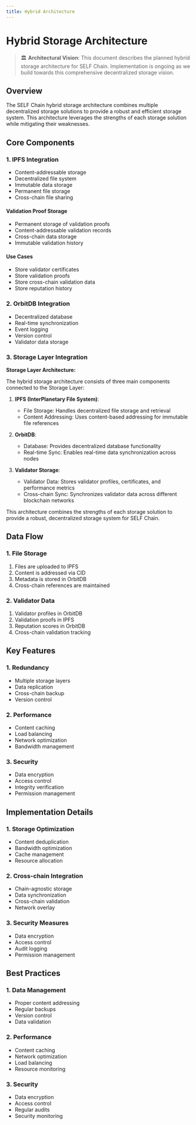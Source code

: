 ```yaml
---
title: Hybrid Architecture
---
```


# Hybrid Storage Architecture

> 🏛️ **Architectural Vision**: This document describes the planned hybrid storage architecture for SELF Chain. Implementation is ongoing as we build towards this comprehensive decentralized storage vision.

## Overview
The SELF Chain hybrid storage architecture combines multiple decentralized storage solutions to provide a robust and efficient storage system. This architecture leverages the strengths of each storage solution while mitigating their weaknesses.

## Core Components

### 1. IPFS Integration
- Content-addressable storage
- Decentralized file system
- Immutable data storage
- Permanent file storage
- Cross-chain file sharing

#### Validation Proof Storage
- Permanent storage of validation proofs
- Content-addressable validation records
- Cross-chain data storage
- Immutable validation history

#### Use Cases
- Store validator certificates
- Store validation proofs
- Store cross-chain validation data
- Store reputation history

### 2. OrbitDB Integration
- Decentralized database
- Real-time synchronization
- Event logging
- Version control
- Validator data storage

### 3. Storage Layer Integration
**Storage Layer Architecture:**

The hybrid storage architecture consists of three main components connected to the Storage Layer:

1. **IPFS (InterPlanetary File System)**:
   - File Storage: Handles decentralized file storage and retrieval
   - Content Addressing: Uses content-based addressing for immutable file references

2. **OrbitDB**:
   - Database: Provides decentralized database functionality
   - Real-time Sync: Enables real-time data synchronization across nodes

3. **Validator Storage**:
   - Validator Data: Stores validator profiles, certificates, and performance metrics
   - Cross-chain Sync: Synchronizes validator data across different blockchain networks

This architecture combines the strengths of each storage solution to provide a robust, decentralized storage system for SELF Chain.

## Data Flow

### 1. File Storage
1. Files are uploaded to IPFS
2. Content is addressed via CID
3. Metadata is stored in OrbitDB
4. Cross-chain references are maintained

### 2. Validator Data
1. Validator profiles in OrbitDB
2. Validation proofs in IPFS
3. Reputation scores in OrbitDB
4. Cross-chain validation tracking

## Key Features

### 1. Redundancy
- Multiple storage layers
- Data replication
- Cross-chain backup
- Version control

### 2. Performance
- Content caching
- Load balancing
- Network optimization
- Bandwidth management

### 3. Security
- Data encryption
- Access control
- Integrity verification
- Permission management

## Implementation Details

### 1. Storage Optimization
- Content deduplication
- Bandwidth optimization
- Cache management
- Resource allocation

### 2. Cross-chain Integration
- Chain-agnostic storage
- Data synchronization
- Cross-chain validation
- Network overlay

### 3. Security Measures
- Data encryption
- Access control
- Audit logging
- Permission management

## Best Practices

### 1. Data Management
- Proper content addressing
- Regular backups
- Version control
- Data validation

### 2. Performance
- Content caching
- Network optimization
- Load balancing
- Resource monitoring

### 3. Security
- Data encryption
- Access control
- Regular audits
- Security monitoring

